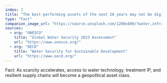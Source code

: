 ```yaml
---
index: 2
title: "The best-performing assets of the next 20 years may not be digital — they may be fluid."
type: "Fact"
companion_image_url: "https://source.unsplash.com/1200x800/?water,infrastructure,investment"
sources:
  - org: "UNESCO"
    title: "Global Water Security 2023 Assessment"
    url: "https://www.unesco.org/"
  - org: "OECD"
    title: "Water Security for Sustainable Development"
    url: "https://www.oecd.org/"
---
```

Fact: As scarcity accelerates, access to water technology, treatment IP, and resilient supply chains will become a geopolitical asset class.